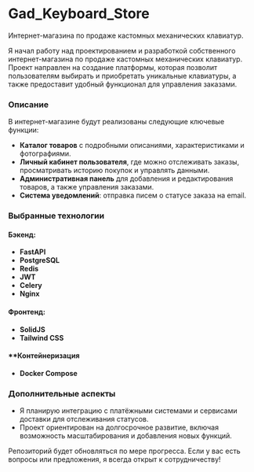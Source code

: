 # Gad_Keyboard_Store
Интернет-магазина по продаже кастомных механических клавиатур.

Я начал работу над проектированием и разработкой собственного интернет-магазина по продаже кастомных механических клавиатур. Проект направлен на создание платформы, которая позволит пользователям выбирать и приобретать уникальные клавиатуры, а также предоставит удобный функционал для управления заказами.
### Описание

В интернет-магазине будут реализованы следующие ключевые функции:
- **Каталог товаров** с подробными описаниями, характеристиками и фотографиями.
- **Личный кабинет пользователя**, где можно отслеживать заказы, просматривать историю покупок и управлять данными.
- **Административная панель** для добавления и редактирования товаров, а также управления заказами.
- **Система уведомлений**: отправка писем о статусе заказа на email.
### **Выбранные технологии**

#### **Бэкенд:**
- **FastAPI** 
- **PostgreSQL**
- **Redis**
- **JWT**
- **Celery**
- **Nginx**
#### **Фронтенд:**
- **SolidJS** 
- **Tailwind CSS**

#### **Контейнеризация
- **Docker Compose** 

### **Дополнительные аспекты**
- Я планирую интеграцию с платёжными системами и сервисами доставки для отслеживания статусов.
- Проект ориентирован на долгосрочное развитие, включая возможность масштабирования и добавления новых функций.


Репозиторий будет обновляться по мере прогресса.
Если у вас есть вопросы или предложения, я всегда открыт к сотрудничеству!

